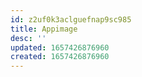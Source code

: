 ```yaml
---
id: z2uf0k3aclguefnap9sc985
title: Appimage
desc: ''
updated: 1657426876960
created: 1657426876960
---
```


